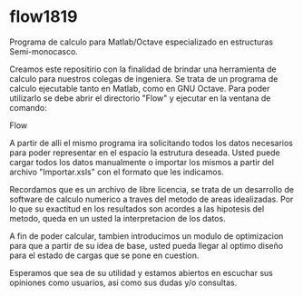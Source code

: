 # flow1819
Programa de calculo para Matlab/Octave especializado en estructuras Semi-monocasco.

Creamos este repositirio con la finalidad de brindar una herramienta de calculo para nuestros colegas de ingeniera. Se trata de un programa de calculo ejecutable tanto en Matlab, como en GNU Octave. Para poder utilizarlo se debe abrir el directorio "Flow" y ejecutar en la ventana de comando:

Flow

A partir de alli el mismo programa ira solicitando todos los datos necesarios para poder representar en el espacio la estrutura deseada. Usted puede cargar todos los datos manualmente o importar los mismos a partir del archivo "Importar.xsls" con el formato que les indicamos.

Recordamos que es un archivo de libre licencia, se trata de un desarrollo de software de calculo numerico a traves del metodo de areas idealizadas. Por lo que su exactitud en los resultados son acordes a las hipotesis del metodo, queda en un usted la interpretacion de los datos.

A fin de poder calcular, tambien introducimos un modulo de optimizacion para que a partir de su idea de base, usted pueda llegar al optimo diseño para el estado de cargas que se pone en cuestion.

Esperamos que sea de su utilidad y estamos abiertos en escuchar sus opiniones como usuarios, asi como sus dudas y/o consultas.
